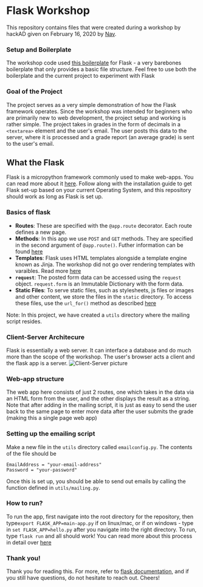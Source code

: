 # Flask Workshop 
This repository contains files that were created during a workshop by hackAD given on February 16, 2020 by [Nav](https://www.github.com/navyasuri). 

### Setup and Boilerplate
The workshop code used [this boilerplate](https://github.com/navyasuri/flask-boilerplate) for Flask - a very barebones boilerplate that only provides a basic file structure. Feel free to use both the boilerplate and the current project to experiment with Flask

### Goal of the Project
The project serves as a very simple demonstration of how the Flask framework operates. Since the workshop was intended for beginners who are primarily new to web development, the project setup and working is rather simple. The project takes in grades in the form of decimals in a `<textarea>` element and the user's email. The user posts this data to the server, where it is processed and a grade report (an average grade) is sent to the user's email. 

## What the Flask
Flask is a micropython framework commonly used to make web-apps. You can read more about it [here](https://flask.palletsprojects.com/en/1.1.x/). Follow along with the installation guide to get Flask set-up based on your current Operating System, and this repository should work as long as Flask is set up. 

### Basics of flask
- **Routes**: These are specified with the `@app.route` decorator. Each route defines a new page. 
- **Methods**: In this app we use `POST` and `GET` methods. They are specified in the second argument of `@app.route()`. Futher information can be found [here](https://flask.palletsprojects.com/en/1.1.x/quickstart/#http-methods)
- **Templates**: Flask uses HTML templates alongside a template engine known as Jinja. The workshop did not go over rendering templates with varaibles. Read more [here](https://flask.palletsprojects.com/en/1.1.x/quickstart/#rendering-templates)
- **`request`**: The posted form data can be accessed using the `request` object. `request.form` is an Immutable Dictionary with the form data. 
- **Static Files**: To serve static files, such as stylesheets, js files or images and other content, we store the files in the `static` directory. To access these files, use the `url_for()` method as described [here](https://flask.palletsprojects.com/en/1.1.x/quickstart/#static-files)

Note: In this project, we have created a `utils` directory where the mailing script resides. 

### Client-Server Architecure
Flask is essentially a web server. It can interface a database and do much more than the scope of the workshop. The user's browser acts a client and the flask app is a server. 
![Client-Server picture](https://upload.wikimedia.org/wikipedia/commons/thumb/c/c9/Client-server-model.svg/1200px-Client-server-model.svg.png)

### Web-app structure
The web app here consists of just 2 routes, one which takes in the data via an HTML form from the user, and the other displays the result as a string. Note that after adding in the mailing script, it is just as easy to send the user back to the same page to enter more data after the user submits the grade (making this a single page web app)

### Setting up the emailing script
Make a new file in the `utils` directory called `emailconfig.py`. The contents of the file should be 
```
EmailAddress = "your-email-address"
Password = "your-password"
```
Once this is set up, you should be able to send out emails by calling the function defined in `utils/mailing.py`. 

### How to run?
To run the app, first navigate into the root directory for the repository, then type`export FLASK_APP=main-app.py` if on linux/mac, or if on windows - type in `set FLASK_APP=hello.py` after you navigate into the right directory. 
To run, type `flask run` and all should work! You can read more about this process in detail over [here](https://flask.palletsprojects.com/en/1.1.x/quickstart/)

### Thank you!
Thank you for reading this. For more, refer to [flask documentation](https://flask.palletsprojects.com/en/1.1.x/), and if you still have questions, do not hesitate to reach out. Cheers!


